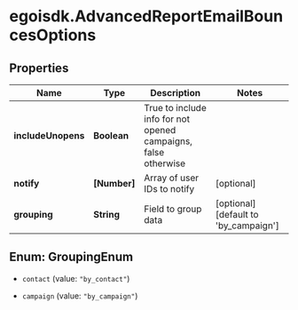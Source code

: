 # egoisdk.AdvancedReportEmailBouncesOptions

## Properties

Name | Type | Description | Notes
------------ | ------------- | ------------- | -------------
**includeUnopens** | **Boolean** | True to include info for not opened campaigns, false otherwise | 
**notify** | **[Number]** | Array of user IDs to notify | [optional] 
**grouping** | **String** | Field to group data | [optional] [default to &#39;by_campaign&#39;]



## Enum: GroupingEnum


* `contact` (value: `"by_contact"`)

* `campaign` (value: `"by_campaign"`)




